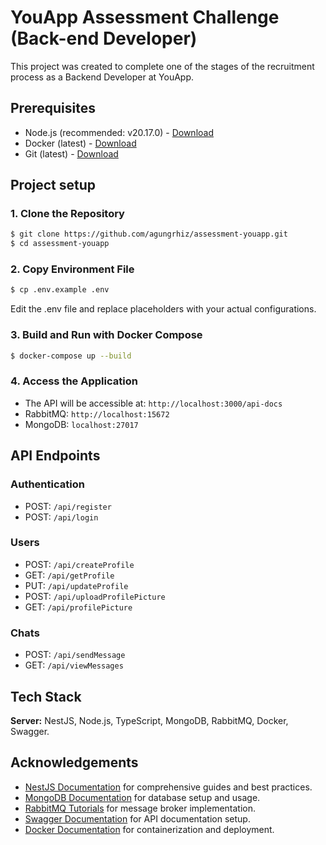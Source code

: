 # YouApp Assessment Challenge (Back-end Developer)

This project was created to complete one of the stages of the recruitment process as a Backend Developer at YouApp.

## Prerequisites

- Node.js (recommended: v20.17.0) - [Download](https://nodejs.org/en)
- Docker (latest) - [Download](https://docs.docker.com/get-started/get-docker/)
- Git (latest) - [Download](https://git-scm.com/downloads)

## Project setup

### 1. Clone the Repository

```bash
$ git clone https://github.com/agungrhiz/assessment-youapp.git
$ cd assessment-youapp
```

### 2. Copy Environment File

```bash
$ cp .env.example .env
```

Edit the .env file and replace placeholders with your actual configurations.

### 3. Build and Run with Docker Compose

```bash
$ docker-compose up --build
```

### 4. Access the Application

- The API will be accessible at: `http://localhost:3000/api-docs`
- RabbitMQ: `http://localhost:15672`
- MongoDB: `localhost:27017`

## API Endpoints

### Authentication

- POST: `/api/register`
- POST: `/api/login`

### Users

- POST: `/api/createProfile`
- GET: `/api/getProfile`
- PUT: `/api/updateProfile`
- POST: `/api/uploadProfilePicture`
- GET: `/api/profilePicture`

### Chats

- POST: `/api/sendMessage`
- GET: `/api/viewMessages`

## Tech Stack

**Server:** NestJS, Node.js, TypeScript, MongoDB, RabbitMQ, Docker, Swagger.

## Acknowledgements

- [NestJS Documentation](https://docs.nestjs.com) for comprehensive guides and best practices.
- [MongoDB Documentation](https://www.mongodb.com/docs/) for database setup and usage.
- [RabbitMQ Tutorials](https://www.rabbitmq.com/tutorials.html) for message broker implementation.
- [Swagger Documentation](https://swagger.io/docs/) for API documentation setup.
- [Docker Documentation](https://docs.docker.com) for containerization and deployment.
